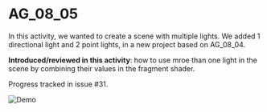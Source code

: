 # AG_08_05

In this activity, we wanted to create a scene with multiple lights. We added 1 directional light and 2 point lights, in a new project based on AG_08_04.

**Introduced/reviewed in this activity**: how to use mroe than one light in the scene by combining their values in the fragment shader.

Progress tracked in issue #31.


![Demo](demo.png "DEMO AG_08_05")
